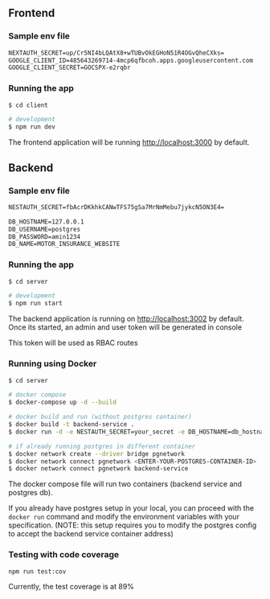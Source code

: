 ## Frontend

### Sample env file
```cmd
NEXTAUTH_SECRET=up/Cr5NI4bLQAtX8+wTUBvOkEGHoN51R4OGvQheCXks=
GOOGLE_CLIENT_ID=485643269714-4mcp6qfbcoh.apps.googleusercontent.com
GOOGLE_CLIENT_SECRET=GOCSPX-e2rqbr
```

### Running the app

```bash
$ cd client

# development
$ npm run dev
```

The frontend application will be running [http://localhost:3000](http://localhost:3000) by default.

## Backend

### Sample env file
```cmd
NESTAUTH_SECRET=fbAcrDKkhkCANwTFS75gSa7MrNmMebu7jykcN5ON3E4=

DB_HOSTNAME=127.0.0.1
DB_USERNAME=postgres
DB_PASSWORD=amin1234
DB_NAME=MOTOR_INSURANCE_WEBSITE
```

### Running the app
```bash
$ cd server

# development
$ npm run start
```

The backend application is running on [http://localhost:3002](http://localhost:3002) by default.
Once its started, an admin and user token will be generated in console

This token will be used as RBAC routes

### Running using Docker
```bash
$ cd server

# docker compose
$ docker-compose up -d --build

# docker build and run (without postgres container)
$ docker build -t backend-service .
$ docker run -d -e NESTAUTH_SECRET=your_secret -e DB_HOSTNAME=db_hostname -e DB_USERNAME=db_username -e DB_PASSWORD=db_password -e DB_NAME=db_name backend-service

# if already running postgres in different container
$ docker network create --driver bridge pgnetwork
$ docker network connect pgnetwork <ENTER-YOUR-POSTGRES-CONTAINER-ID>
$ docker network connect pgnetwork backend-service
```

The docker compose file will run two containers (backend service and postgres db).

If you already have postgres setup in your local, you can proceed with the `docker run` command and modify the environment variables with your specification. (NOTE: this setup requires you to modify the postgres config to accept the backend service container address)

### Testing with code coverage

```bash
npm run test:cov
```

Currently, the test coverage is at 89%